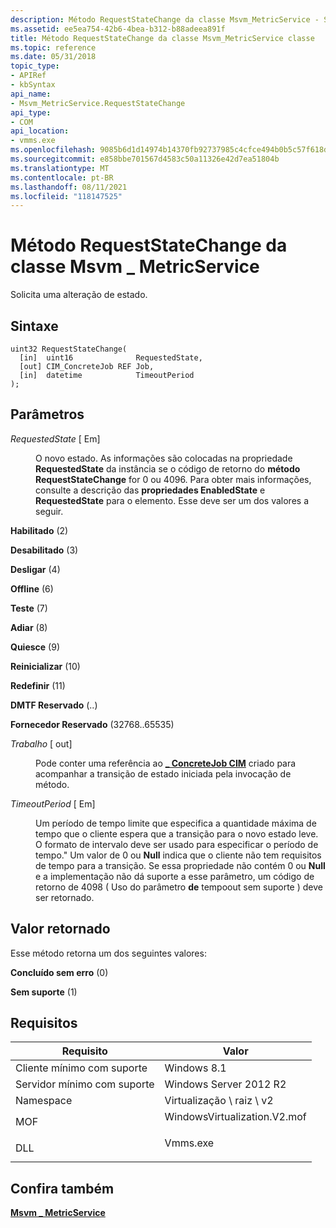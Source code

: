 ```yaml
---
description: Método RequestStateChange da classe Msvm_MetricService - Solicita uma alteração de estado.
ms.assetid: ee5ea754-42b6-4bea-b312-b88adeea891f
title: Método RequestStateChange da classe Msvm_MetricService classe
ms.topic: reference
ms.date: 05/31/2018
topic_type:
- APIRef
- kbSyntax
api_name:
- Msvm_MetricService.RequestStateChange
api_type:
- COM
api_location:
- vmms.exe
ms.openlocfilehash: 9085b6d1d14974b14370fb92737985c4cfce494b0b5c57f618d92d35115d81d1
ms.sourcegitcommit: e858bbe701567d4583c50a11326e42d7ea51804b
ms.translationtype: MT
ms.contentlocale: pt-BR
ms.lasthandoff: 08/11/2021
ms.locfileid: "118147525"
---
```

# <a name="requeststatechange-method-of-the-msvm_metricservice-class"></a>Método RequestStateChange da classe Msvm \_ MetricService

Solicita uma alteração de estado.

## <a name="syntax"></a>Sintaxe


```mof
uint32 RequestStateChange(
  [in]  uint16              RequestedState,
  [out] CIM_ConcreteJob REF Job,
  [in]  datetime            TimeoutPeriod
);
```



## <a name="parameters"></a>Parâmetros

<dl> <dt>

*RequestedState* \[ Em\]
</dt> <dd>

O novo estado. As informações são colocadas na propriedade **RequestedState** da instância se o código de retorno do **método RequestStateChange** for 0 ou 4096. Para obter mais informações, consulte a descrição das **propriedades EnabledState** e **RequestedState** para o elemento. Esse deve ser um dos valores a seguir.

<dt>

<span id="Enabled"></span><span id="enabled"></span><span id="ENABLED"></span>

**Habilitado** (2)


</dt> <dd></dd> <dt>

<span id="Disabled"></span><span id="disabled"></span><span id="DISABLED"></span>

**Desabilitado** (3)


</dt> <dd></dd> <dt>

<span id="Shut_Down"></span><span id="shut_down"></span><span id="SHUT_DOWN"></span>

**Desligar** (4)


</dt> <dd></dd> <dt>

<span id="Offline"></span><span id="offline"></span><span id="OFFLINE"></span>

**Offline** (6)


</dt> <dd></dd> <dt>

<span id="Test"></span><span id="test"></span><span id="TEST"></span>

**Teste** (7)


</dt> <dd></dd> <dt>

<span id="Defer"></span><span id="defer"></span><span id="DEFER"></span>

**Adiar** (8)


</dt> <dd></dd> <dt>

<span id="Quiesce"></span><span id="quiesce"></span><span id="QUIESCE"></span>

**Quiesce** (9)


</dt> <dd></dd> <dt>

<span id="Reboot"></span><span id="reboot"></span><span id="REBOOT"></span>

**Reinicializar** (10)


</dt> <dd></dd> <dt>

<span id="Reset"></span><span id="reset"></span><span id="RESET"></span>

**Redefinir** (11)


</dt> <dd></dd> <dt>

<span id="DMTF_Reserved"></span><span id="dmtf_reserved"></span><span id="DMTF_RESERVED"></span>

**DMTF Reservado** (..)


</dt> <dd></dd> <dt>

<span id="Vendor_Reserved"></span><span id="vendor_reserved"></span><span id="VENDOR_RESERVED"></span>

**Fornecedor Reservado** (32768..65535)


</dt> <dd></dd> </dl> </dd> <dt>

*Trabalho* \[ out\]
</dt> <dd>

Pode conter uma referência ao [**\_ ConcreteJob CIM**](cim-concretejob.md) criado para acompanhar a transição de estado iniciada pela invocação de método.

</dd> <dt>

*TimeoutPeriod* \[ Em\]
</dt> <dd>

Um período de tempo limite que especifica a quantidade máxima de tempo que o cliente espera que a transição para o novo estado leve. O formato de intervalo deve ser usado para especificar o período de tempo." Um valor de 0 ou **Null** indica que o cliente não tem requisitos de tempo para a transição. Se essa propriedade não contém 0 ou **Null** e a implementação não dá suporte a esse parâmetro, um código de retorno de 4098 ( Uso do parâmetro **de** tempoout sem suporte ) deve ser retornado.

</dd> </dl>

## <a name="return-value"></a>Valor retornado

Esse método retorna um dos seguintes valores:

<dl> <dt>

**Concluído sem erro** (0)
</dt> <dt>

**Sem suporte** (1)
</dt> </dl>

## <a name="requirements"></a>Requisitos



| Requisito | Valor |
|-------------------------------------|---------------------------------------------------------------------------------------------------------|
| Cliente mínimo com suporte<br/> | Windows 8.1<br/>                                                                                  |
| Servidor mínimo com suporte<br/> | Windows Server 2012 R2<br/>                                                                       |
| Namespace<br/>                | Virtualização \\ raiz \\ v2<br/>                                                                     |
| MOF<br/>                      | <dl> <dt>WindowsVirtualization.V2.mof</dt> </dl> |
| DLL<br/>                      | <dl> <dt>Vmms.exe</dt> </dl>                     |



## <a name="see-also"></a>Confira também

<dl> <dt>

[**Msvm \_ MetricService**](msvm-metricservice.md)
</dt> </dl>

 

 




